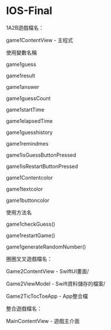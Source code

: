 # IOS-Final

1A2B遊戲檔名：

game1ContentView - 主程式

使用變數名稱

game1guess 

game1result 

game1answer 

game1guessCount 

game1startTime 

game1elapsedTime 

game1guesshistory 

game1remindmes 

game1isGuessButtonPressed 

game1isRestartButtonPressed 

game1Contentcolor 

game1textcolor 

game1buttoncolor 

使用方法名

game1checkGuess()

game1restartGame() 

game1generateRandomNumber() 
    



圈圈叉叉遊戲檔名：

Game2ContentView - SwiftUI畫面/

Game2ViewModel - Swift資料儲存的檔案/

Game2TicTocToeApp - App整合檔

整合遊戲檔名：

MainContentView - 遊戲主介面
